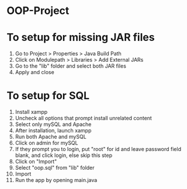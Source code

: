 # OOP-Project


# To setup for missing JAR files
1. Go to Project > Properties > Java Build Path
2. Click on Modulepath > Libraries > Add External JARs
3. Go to the "lib" folder and select both JAR files
4. Apply and close
	

# To setup for SQL
1. Install xampp
2. Uncheck all options that prompt install unrelated content
3. Select only mySQL and Apache
4. After installation, launch xampp
5. Run both Apache and mySQL
6. Click on admin for mySQL
7. If they prompt you to login, put "root" for id and leave password field blank, and click login, else skip this step
8. Click on "Import"
9. Select "oop.sql" from "lib" folder
10. Import
11. Run the app by opening main.java